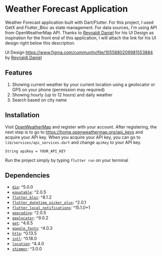 # Weather Forecast Application

Weather Forecast application built with Dart/Flutter. For this project, I used GetX and Flutter_Bloc as state management. For data sources, I'm using API from OpenWeatherMap API. Thanks to [Reynaldi Daniel](https://www.figma.com/@heyrey) for his UI Design as inspiration for the front end of this application, I will attach the link for his UI design right below this description.

UI Design https://www.figma.com/community/file/1055880209981553884 by [Reynaldi Daniel](https://www.figma.com/@heyrey)

## Features
1. Showing current weather by your current location using a geolocator or GPS on your phone (permission may required)
2. Showing hourly (up to 12 hours) and daily weather
3. Search based on city name

## Installation
Visit [OpenWeatherMap](https://openweathermap.org/) and register with your account.
After registering, the next step is to go to https://home.openweathermap.org/api_keys and acquire your API key.
When you acquire your API key, you can go to  ```lib/services/api_services.dart``` and change ```apiKey``` to your API key.

```String apiKey = YOUR_API_KEY```

Run the project simply by typing ```flutter run``` on your terminal

## Dependencies
- [`dio`](): ^5.0.0
- [`equatable`](): ^2.0.5
- [`flutter_bloc`](): ^8.1.2
- [`flutter_datetime_picker_plus`](): ^2.0.1
- [`flutter_local_notifications`](): ^15.1.0+1
- [`geocoding`](): ^2.0.5
- [`geolocator`](): ^9.0.2
- [`get`](): ^4.6.5
- [`google_fonts`](): ^4.0.3
- [`http`](): ^0.13.5
- [`intl`](): ^0.18.0
- [`location`](): ^4.4.0
- [ `shimmer`](): ^3.0.0
